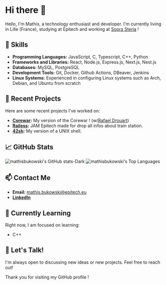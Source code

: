 # Hi there 👋

Hello, I'm Mathis, a technology enthusiast and developer. 
I'm currently living in Lille (France), studying at Epitech and working at [Sopra Steria](https://www.soprasteria.com/fr) !

## 🌟 Skills
- **Programming Languages:** JavaScript, C, Typescript, C++, Python
- **Frameworks and Libraries:** React, Node.js, Express.js, Next.js, Nest.js
- **Databases:** MySQL, PostgreSQL
- **Development Tools:** Git, Docker, Github Actions, DBeaver, Jenkins
- **Linux Systems:** Experienced in configuring Linux systems such as Arch, Debian, and Ubuntu from scratch

## 🔭 Recent Projects
Here are some recent projects I've worked on:
- **[Corewar](https://github.com/mathisbukowski/Corewar):** My version of the Corewar ! (w/[Rafael Drouart](https://github.com/rafaeldrouart))
- **[Railess](https://github.com/mathisbukowski/Railess):** JAM Epitech made for drop all infos about train station.
- **[42sh](https://github.com/mathisbukowski/42sh):** My version of a UNIX shell.

## 📈 GitHub Stats
![mathisbukowski's GitHub stats-Dark](https://github-readme-stats.vercel.app/api?username=mathisbukowski&show_icons=true&theme=dark#gh-dark-mode-only)
![mathisbukowski's Top Languages](https://github-readme-stats.vercel.app/api/top-langs/?username=mathisbukowski&theme=highcontrast&show_icons=true&hide_border=false&layout=compact)


## 📫 Contact Me
- **Email:** [mathis.bukowski@epitech.eu](mailto:mathis.bukowski@epitech.eu)
- **[LinkedIn](https://www.linkedin.com/in/mathisbukowski/)**

## 🌱 Currently Learning
Right now, I am focused on learning:
- C++

## 💬 Let's Talk!
I'm always open to discussing new ideas or new projects. Feel free to reach out!

Thank you for visiting my GitHub profile !
